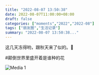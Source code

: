 ```yaml
---
title: "2022-08-07 13:50:38"
date: 2022-08-07T11:00:00+08:00
draft: false
categories: ["moments","2022","2022-08"]
tags: ["朋友圈","生活记录"]
summary: "2022-08-07 13:50:38..."
---
```


这几天冻得哟，跟秋天来了似的。🍂

​#颠倒世界里盛开着是谁种的花

![Media 1](/Moments/photos/2022-08-07/202208071350380.jpg)

